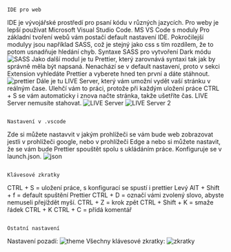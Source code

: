                                                                                       IDE pro web
IDE je vývojářské prostředí pro psaní kódu v různých jazycích. Pro weby je lepší používat Microsoft Visual Studio Code.
                                                                                      MS VS Code s moduly
Pro základní tvoření webů vám postačí default nastavení IDE. Pokročilejší modulyy jsou například SASS, což je stejný jako css s tím rozdílem, že to potom usnadňuje hledání chyb.
Syntaxe SASS pro vytvoření Dark módu
![SASS](https://user-images.githubusercontent.com/92738343/154838871-3745b1d1-0a76-4ed0-b828-eed77b148fde.png)
Jako další modul je tu Prettier, který zarovnává syntaxi tak jak by správně měla být napsaná.
Nenachází se v default nastavení, proto v sekci Extension vyhledáte Prettier a vyberete hned ten první a dáte stáhnout.
![prettier](https://user-images.githubusercontent.com/92738343/154839053-d1fd60e6-eacc-4614-b62f-a69e683a289a.png)
Dále je tu LIVE Server, který vám umožní vydět vaší stránku v reálným čase. Ulehčí vám to práci, protože při každým uložení práce CTRL + S se vám automaticky i znova načte stránka, takže ušetříte čas. LIVE Server nemusíte stahovat.
![LIVE Server](https://user-images.githubusercontent.com/92738343/154839358-8fc30b4d-7a3a-4943-90e6-1e1cba532780.png)
![LIVE Server 2](https://user-images.githubusercontent.com/92738343/154839362-41bdfac3-2f2c-462d-9072-631f8fd46e93.png)

                                                                                      Nastavení v .vscode
Zde si můžete nastavvit v jakým prohlížeči se vám bude web zobrazovat jestli v prohlížeči google, nebo v prohlížeči Edge a nebo si můžete nastavit, že se vám bude Prettier spouštět spolu s ukládáním práce. Konfiguruje se v launch.json. ![json](https://user-images.githubusercontent.com/92738343/154839633-70154a18-401c-43ff-b518-c5a13641ee5a.png)

                                                                                      Klávesové zkratky
CTRL + S = uložení práce, s konfigurací se spustí i prettier
Levý AlT + Shift + f = default spuštění Prettier
CTRL + D = označí vámi zvolený slovo, abyste nemuseli přejíždět myší.
CTRL + Z = krok zpět
CTRL + Shift + K = smaže řádek
CTRL + K CTRL + C = přídá komentář

                                                                                       Ostatní nastavení
Nastavení pozadí: ![theme](https://user-images.githubusercontent.com/92738343/154840420-6b386ed4-36a3-4b0d-866e-cdb08dd9b71f.png) 
Všechny klávesové zkratky: ![zkratky](https://user-images.githubusercontent.com/92738343/154840607-458b8a22-1d7c-4f53-82f6-c1a7597c0fe0.png)


